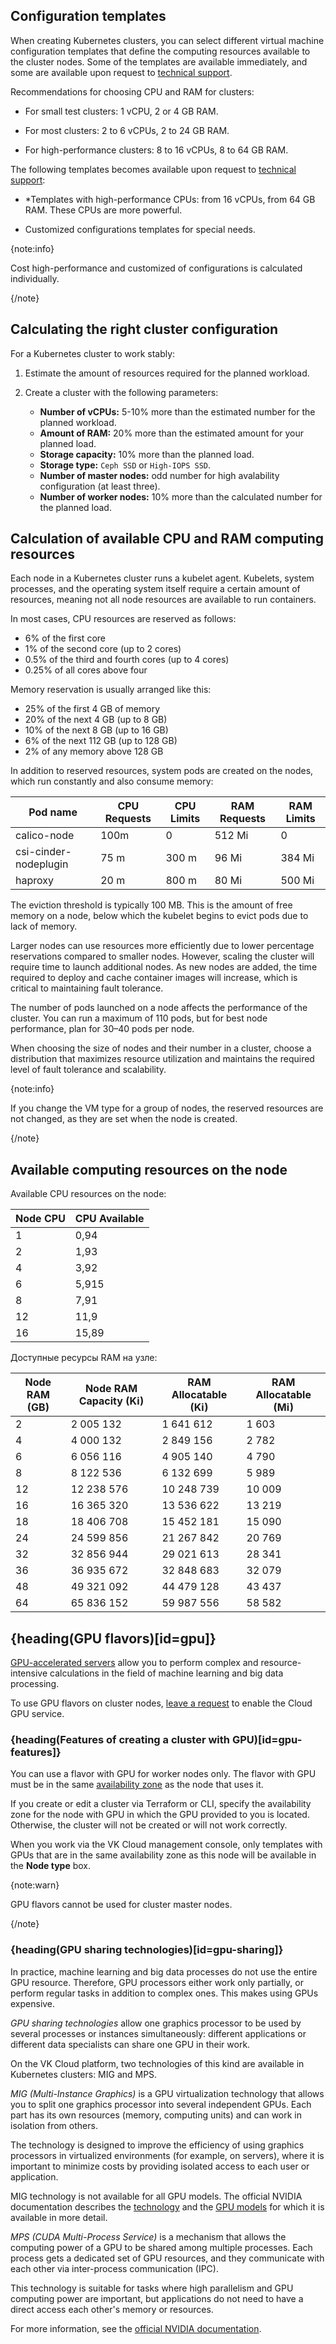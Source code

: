 ## Configuration templates

When creating Kubernetes clusters, you can select different virtual machine configuration templates that define the computing resources available to the cluster nodes. Some of the templates are available immediately, and some are available upon request to [technical support](mailto:support@mcs.mail.ru).

Recommendations for choosing CPU and RAM for clusters:

- For small test clusters: 1 vCPU, 2 or 4 GB RAM.

- For most clusters: 2 to 6 vCPUs, 2 to 24 GB RAM.

- For high-performance clusters: 8 to 16 vCPUs, 8 to 64 GB RAM.

The following templates becomes available upon request to [technical support](mailto:support@mcs.mail.ru):

- *Templates with high-performance CPUs: from 16 vCPUs, from 64 GB RAM. These CPUs are more powerful.

- Customized configurations templates for special needs.

{note:info}

Cost high-performance and customized of configurations is calculated individually.

{/note}

## Calculating the right cluster configuration

For a Kubernetes cluster to work stably:

1. Estimate the amount of resources required for the planned workload.
1. Create a cluster with the following parameters:

   - **Number of vCPUs:** 5-10% more than the estimated number for the planned workload.
   - **Amount of RAM:** 20% more than the estimated amount for your planned load.
   - **Storage capacity:** 10% more than the planned load.
   - **Storage type:** `Ceph SSD` or `High-IOPS SSD`.
   - **Number of master nodes:** odd number for high avalability configuration (at least three).
   - **Number of worker nodes:** 10% more than the calculated number for the planned load.

## Calculation of available CPU and RAM computing resources

Each node in a Kubernetes cluster runs a kubelet agent. Kubelets, system processes, and the operating system itself require a certain amount of resources, meaning not all node resources are available to run containers.

In most cases, CPU resources are reserved as follows:

- 6% of the first core
- 1% of the second core (up to 2 cores)
- 0.5% of the third and fourth cores (up to 4 cores)
- 0.25% of all cores above four

Memory reservation is usually arranged like this:

- 25% of the first 4 GB of memory
- 20% of the next 4 GB (up to 8 GB)
- 10% of the next 8 GB (up to 16 GB)
- 6% of the next 112 GB (up to 128 GB)
- 2% of any memory above 128 GB

In addition to reserved resources, system pods are created on the nodes, which run constantly and also consume memory:

| Pod name | CPU Requests | CPU Limits | RAM Requests | RAM Limits |
| --- | --- | --- | --- | --- |
| calico-node | 100m | 0 | 512 Mi | 0 |
| csi-cinder-nodeplugin | 75 m | 300 m | 96 Mi | 384 Mi |
| haproxy | 20 m | 800 m | 80 Mi | 500 Mi |

The eviction threshold is typically 100 MB. This is the amount of free memory on a node, below which the kubelet begins to evict pods due to lack of memory.

Larger nodes can use resources more efficiently due to lower percentage reservations compared to smaller nodes. However, scaling the cluster will require time to launch additional nodes. As new nodes are added, the time required to deploy and cache container images will increase, which is critical to maintaining fault tolerance.

The number of pods launched on a node affects the performance of the cluster. You can run a maximum of 110 pods, but for best node performance, plan for 30–40 pods per node.

When choosing the size of nodes and their number in a cluster, choose a distribution that maximizes resource utilization and maintains the required level of fault tolerance and scalability.

{note:info}

If you change the VM type for a group of nodes, the reserved resources are not changed, as they are set when the node is created.

{/note}

## Available computing resources on the node

Available CPU resources on the node:

|Node CPU |	CPU Available |
| --- | --- |
| 1 | 0,94 |
| 2 | 1,93 |
| 4 |	3,92 |
| 6 | 5,915 |
| 8 |	7,91 |
| 12 | 11,9 |
| 16 | 15,89 |

Доступные ресурсы RAM на узле:

| Node RAM (GB) | Node RAM Capacity (Ki) |	RAM Allocatable (Ki)	| RAM Allocatable (Mi) |
| --- | --- | --- | --- |
| 2 | 2 005 132 | 1 641 612 | 1 603 |
| 4 | 4 000 132 | 2 849 156 | 2 782 |
| 6 | 6 056 116 | 4 905 140 | 4 790 |
| 8 |	8 122 536 | 6 132 699 | 5 989 |
| 12 |	12 238 576 |	10 248 739 | 10 009 |
| 16 | 16 365 320 | 13 536 622 |	13 219 |
| 18 | 18 406 708 |	15 452 181 | 15 090 |
| 24 | 24 599 856 | 21 267 842 | 20 769 |
| 32 | 32 856 944 | 29 021 613 | 28 341 |
| 36 | 36 935 672 | 32 848 683 | 32 079 |
| 48 | 49 321 092 | 44 479 128 | 43 437 |
| 64 | 65 836 152 |	59 987 556 | 58 582 |

## {heading(GPU flavors)[id=gpu]}

[GPU-accelerated servers](/en/computing/gpu/concepts/about) allow you to perform complex and resource-intensive calculations in the field of machine learning and big data processing.

To use GPU flavors on cluster nodes, [leave a request](https://cloud.vk.com/cloud-gpu/) to enable the Cloud GPU service.

### {heading(Features of creating a cluster with GPU)[id=gpu-features]}

You can use a flavor with GPU for worker nodes only. The flavor with GPU must be in the same [availability zone](/en/intro/start/concepts/architecture#az) as the node that uses it.

If you create or edit a cluster via Terraform or CLI, specify the availability zone for the node with GPU in which the GPU provided to you is located. Otherwise, the cluster will not be created or will not work correctly.

When you work via the VK Cloud management console, only templates with GPUs that are in the same availability zone as this node will be available in the **Node type** box.

{note:warn}

GPU flavors cannot be used for cluster master nodes.

{/note}

### {heading(GPU sharing technologies)[id=gpu-sharing]}

In practice, machine learning and big data processes do not use the entire GPU resource. Therefore, GPU processors either work only partially, or perform regular tasks in addition to complex ones. This makes using GPUs expensive.

*GPU sharing technologies* allow one graphics processor to be used by several processes or instances simultaneously: different applications or different data specialists can share one GPU in their work.

On the VK Cloud platform, two technologies of this kind are available in Kubernetes clusters: MIG and MPS.

*MIG (Multi-Instance Graphics)* is a GPU virtualization technology that allows you to split one graphics processor into several independent GPUs. Each part has its own resources (memory, computing units) and can work in isolation from others.

The technology is designed to improve the efficiency of using graphics processors in virtualized environments (for example, on servers), where it is important to minimize costs by providing isolated access to each user or application.

MIG technology is not available for all GPU models. The official NVIDIA documentation describes the [technology](https://docs.nvidia.com/datacenter/tesla/mig-user-guide/index.html) and the [GPU models](https://docs.nvidia.com/datacenter/tesla/mig-user-guide/index.html#supported-gpus) for which it is available in more detail.

*MPS (CUDA Multi-Process Service)* is a mechanism that allows the computing power of a GPU to be shared among multiple processes. Each process gets a dedicated set of GPU resources, and they communicate with each other via inter-process communication (IPC).

This technology is suitable for tasks where high parallelism and GPU computing power are important, but applications do not need to have a direct access each other's memory or resources.

For more information, see the [official NVIDIA documentation](https://docs.nvidia.com/deploy/mps/index.html).